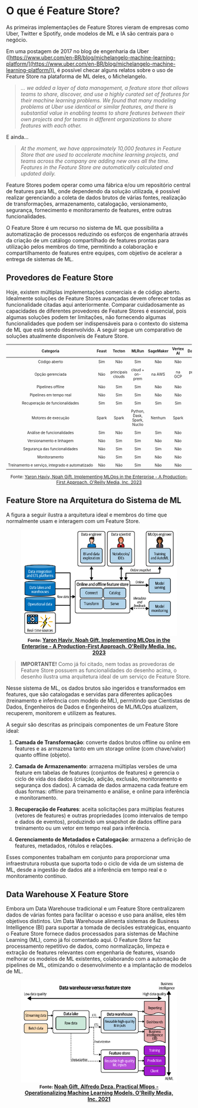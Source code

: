 # O que é Feature Store?

As primeiras implementações de Feature Stores vieram de empresas como Uber, Twitter e Spotify, onde modelos de ML e IA são centrais para o negócio. 

Em uma postagem de 2017 no blog de engenharia da Uber ([https://www.uber.com/en-BR/blog/michelangelo-machine-learning-platform/](https://www.uber.com/en-BR/blog/michelangelo-machine-learning-platform/)), é possível checar alguns relatos sobre o uso de Feature Store na plataforma de ML deles, o Michelangelo.

>  *... we added a layer of data management, a feature store that allows teams to share, discover, and use a highly curated set of features for their machine learning problems.  We found that many modeling problems at Uber use identical or similar features, and there is substantial value in enabling teams to share features between their own projects and for teams in different organizations to share features with each other.*

E ainda...

> *At the moment, we have approximately 10,000 features in Feature Store that are used to accelerate machine learning projects, and teams across the company are adding new ones all the time. Features in the Feature Store are automatically calculated and updated daily.*

Feature Stores podem operar como uma fábrica e/ou um repositório central de features para ML, onde dependendo da solução utilizada, é possível realizar gerenciando a coleta de dados brutos de várias fontes, realização de transformações, armazenamento, catalogação, versionamento, segurança, fornecimento e monitoramento de features, entre outras funcionalidades. 

O Feature Store é um recurso no sistema de ML que possibilita a automatização de processos reduzindo os esforços de engenharia através da criação de um catálogo compartilhado de features prontas para utilização pelos membros do time, permitindo a colaboração e compartilhamento de features entre equipes, com objetivo de acelerar a entrega de sistemas de ML. 

## Provedores de Feature Store

Hoje, existem múltiplas implementações comerciais e de código aberto. Idealmente soluções de Feature Stores avançadas devem oferecer todas as funcionalidade citadas aqui anteriormente. Comparar cuidadosamente as capacidades de diferentes provedores de Feature Stores é essencial, pois algumas soluções podem ter limitações, não fornecendo algumas funcionalidades que podem ser indispensáveis para o contexto do sistema de ML que está sendo desenvolvido. A seguir segue um comparativo de soluções atualmente disponíveis de Feature Store.

<div align="center">
  <table style="font-size: 10px; text-align: center; width: 100%;">
    <thead>
      <tr>
        <th style="padding: 5px; width: 12%;">Categoria</th>
        <th style="padding: 5px; width: 12%;">Feast</th>
        <th style="padding: 5px; width: 12%;">Tecton</th>
        <th style="padding: 5px; width: 12%;">MLRun</th>
        <th style="padding: 5px; width: 12%;">SageMaker</th>
        <th style="padding: 5px; width: 12%;">Vertex AI</th>
        <th style="padding: 5px; width: 12%;">Databricks</th>
        <th style="padding: 5px; width: 12%;">HopsWorks</th>
      </tr>
    </thead>
    <tbody>
      <tr>
        <td style="padding: 5px; white-space: nowrap;">Código aberto</td>
        <td style="padding: 5px;">Sim</td>
        <td style="padding: 5px;">Não</td>
        <td style="padding: 5px;">Sim</td>
        <td style="padding: 5px;">Não</td>
        <td style="padding: 5px;">Não</td>
        <td style="padding: 5px;">Não</td>
        <td style="padding: 5px;">Sim</td>
      </tr>
      <tr>
        <td style="padding: 5px; white-space: nowrap;">Opção gerenciada</td>
        <td style="padding: 5px;">Não</td>
        <td style="padding: 5px;">principais clouds</td>
        <td style="padding: 5px;">cloud + on-prem</td>
        <td style="padding: 5px;">na AWS</td>
        <td style="padding: 5px;">na GCP</td>
        <td style="padding: 5px;">principais clouds</td>
        <td style="padding: 5px;">cloud + on-prem</td>
      </tr>
      <tr>
        <td style="padding: 5px; white-space: nowrap;">Pipelines offline</td>
        <td style="padding: 5px;">Não</td>
        <td style="padding: 5px;">Sim</td>
        <td style="padding: 5px;">Sim</td>
        <td style="padding: 5px;">Não</td>
        <td style="padding: 5px;">Não</td>
        <td style="padding: 5px;">Não</td>
        <td style="padding: 5px;">Sim</td>
      </tr>
      <tr>
        <td style="padding: 5px; white-space: nowrap;">Pipelines em tempo real</td>
        <td style="padding: 5px;">Não</td>
        <td style="padding: 5px;">Sim</td>
        <td style="padding: 5px;">Sim</td>
        <td style="padding: 5px;">Não</td>
        <td style="padding: 5px;">Não</td>
        <td style="padding: 5px;">Não</td>
        <td style="padding: 5px;">Não</td>
      </tr>
      <tr>
        <td style="padding: 5px; white-space: nowrap;">Recuperação de funcionalidades</td>
        <td style="padding: 5px;">Sim</td>
        <td style="padding: 5px;">Sim</td>
        <td style="padding: 5px;">Sim</td>
        <td style="padding: 5px;">Sim</td>
        <td style="padding: 5px;">Sim</td>
        <td style="padding: 5px;">Sim</td>
        <td style="padding: 5px;">Sim</td>
      </tr>
      <tr>
        <td style="padding: 5px; white-space: nowrap;">Motores de execução</td>
        <td style="padding: 5px;">Spark</td>
        <td style="padding: 5px;">Spark</td>
        <td style="padding: 5px;">Python, Dask, Spark, Nuclio</td>
        <td style="padding: 5px;">Nenhum</td>
        <td style="padding: 5px;">Spark</td>
        <td style="padding: 5px;">Spark</td>
        <td style="padding: 5px;">Spark, Flink</td>
      </tr>
      <tr>
        <td style="padding: 5px; white-space: nowrap;">Análise de funcionalidades</td>
        <td style="padding: 5px;">Sim</td>
        <td style="padding: 5px;">Não</td>
        <td style="padding: 5px;">Sim</td>
        <td style="padding: 5px;">Sim</td>
        <td style="padding: 5px;">Não</td>
        <td style="padding: 5px;">Não</td>
        <td style="padding: 5px;">Sim</td>
      </tr>
      <tr>
        <td style="padding: 5px; white-space: nowrap;">Versionamento e linhagem</td>
        <td style="padding: 5px;">Não</td>
        <td style="padding: 5px;">Sim</td>
        <td style="padding: 5px;">Sim</td>
        <td style="padding: 5px;">Não</td>
        <td style="padding: 5px;">Não</td>
        <td style="padding: 5px;">Não</td>
        <td style="padding: 5px;">Sim</td>
      </tr>
      <tr>
        <td style="padding: 5px; white-space: nowrap;">Segurança das funcionalidades</td>
        <td style="padding: 5px;">Não</td>
        <td style="padding: 5px;">Sim</td>
        <td style="padding: 5px;">Sim</td>
        <td style="padding: 5px;">Sim</td>
        <td style="padding: 5px;">Não</td>
        <td style="padding: 5px;">Não</td>
        <td style="padding: 5px;">Não</td>
      </tr>
      <tr>
        <td style="padding: 5px; white-space: nowrap;">Monitoramento</td>
        <td style="padding: 5px;">Não</td>
        <td style="padding: 5px;">Sim</td>
        <td style="padding: 5px;">Sim</td>
        <td style="padding: 5px;">Não</td>
        <td style="padding: 5px;">Não</td>
        <td style="padding: 5px;">Não</td>
        <td style="padding: 5px;">Sim</td>
      </tr>
      <tr>
        <td style="padding: 5px; white-space: nowrap;">Treinamento e serviço, integrado e automatizado</td>
        <td style="padding: 5px;">Não</td>
        <td style="padding: 5px;">Não</td>
        <td style="padding: 5px;">Sim</td>
        <td style="padding: 5px;">Não</td>
        <td style="padding: 5px;">Não</td>
        <td style="padding: 5px;">Não</td>
        <td style="padding: 5px;">Sim</td>
      </tr>
    </tbody>
  </table>
</div>
<div align="center">
  <p style="font-size: 12px;">Fonte: <a href="https://www.oreilly.com/library/view/implementing-mlops-in/9781098136574/">Yaron Haviv, Noah Gift. Implementing MLOps in the Enterprise - A Production-First Approach. O'Reilly Media, Inc. 2023</a></p>
</div>

## Feature Store na Arquitetura do Sistema de ML

A figura a seguir ilustra a arquitetura ideal e membros do time que normalmente usam e interagem com um Feature Store. 

<div align="center">
  <figure>
    <img src="fs_ml_system.png" alt="Feature Store no sistema de ML">
    <figcaption style="font-size: 12px; font-weight: bold;">
      Fonte: <a href="https://www.oreilly.com/library/view/implementing-mlops-in/9781098136574/" style="font-size: 14px; font-weight: bold;">Yaron Haviv, Noah Gift. Implementing MLOps in the Enterprise - A Production-First Approach. O'Reilly Media, Inc. 2023</a>
    </figcaption>
  </figure>
</div>

> **IMPORTANTE!** Como já foi citado, nem todas as provedoras de Feature Store possuem as funcionalidades do desenho acima, o desenho ilustra uma arquitetura ideal de um serviço de Feature Store. 

Nesse sistema de ML, os dados brutos são ingeridos e transformados em features, que são catalogadas e servidas para diferentes aplicações (treinamento e inferência com modelo de ML), permitindo que Cientistas de Dados, Engenheiros de Dados e Engenheiros de ML/MLOps atualizem, recuperem, monitorem e utilizem as features.

A seguir são descritas as principais componentes de um Feature Store ideal:

1. **Camada de Transformação**: converte dados brutos offline ou online em features e as armazena tanto em um storage online (com chave/valor) quanto offline (objeto).

2. **Camada de Armazenamento**: armazena múltiplas versões de uma feature em tabelas de features (conjuntos de features) e gerencia o ciclo de vida dos dados (criação, adição, exclusão, monitoramento e segurança dos dados). A camada de dados armazena cada feature em duas formas: offline para treinamento e análise, e online para inferência e monitoramento.

3. **Recuperação de Features**: aceita solicitações para múltiplas features (vetores de features) e outras propriedades (como intervalos de tempo e dados de eventos), produzindo um snapshot de dados offline para treinamento ou um vetor em tempo real para inferência.

4. **Gerenciamento de Metadados e Catalogação**: armazena a definição de features, metadados, rótulos e relações.

Esses componentes trabalham em conjunto para proporcionar uma infraestrutura robusta que suporta todo o ciclo de vida de um sistema de ML, desde a ingestão de dados até a inferência em tempo real e o monitoramento contínuo.

## Data Warehouse X Feature Store

Embora um Data Warehouse tradicional e um Feature Store centralizarem dados de várias fontes para facilitar o acesso e uso para análise, eles têm objetivos distintos. Um Data Warehouse alimenta sistemas de Business Intelligence (BI) para suportar a tomada de decisões estratégicas, enquanto o Feature Store fornece dados processados para sistemas de Machine Learning (ML), como já foi comentado aqui. O Feature Store faz processamento repetitivo de dados, como normalização, limpeza e extração de features relevantes com engenharia de features, visando melhorar os modelos de ML existentes, colaborando com a automação de pipelines de ML, otimizando o desenvolvimento e a implantação de modelos de ML.

<div align="center">
  <figure>
    <img src="dw_versus_fs.png" alt="Data Warehouse X Feature Store">
    <figcaption style="font-size: 12px; font-weight: bold;">
      Fonte: <a href="https://paiml.com/docs/home/books/practical-mlops/" style="font-size: 14px; font-weight: bold;">Noah Gift, Alfredo Deza. Practical Mlops - Operationalizing Machine Learning Models. O'Reilly Media, Inc. 2021</a>
    </figcaption>
  </figure>
</div>
